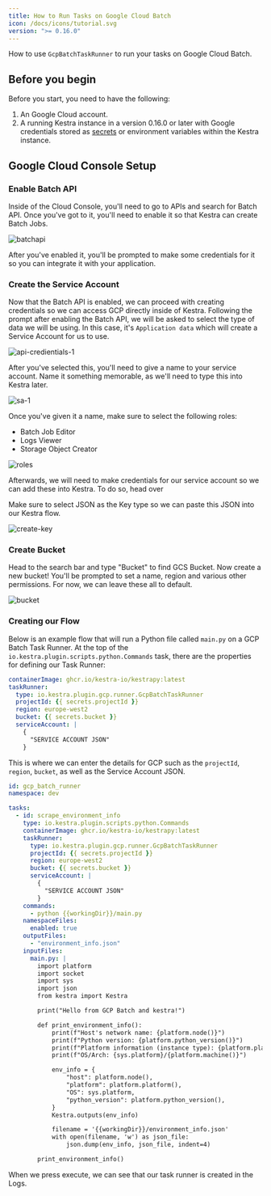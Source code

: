 ```yaml
---
title: How to Run Tasks on Google Cloud Batch
icon: /docs/icons/tutorial.svg
version: ">= 0.16.0"
---
```


How to use `Gcp​Batch​Task​Runner` to run your tasks on Google Cloud Batch.

## Before you begin

Before you start, you need to have the following:
1. An Google Cloud account.
2. A running Kestra instance in a version 0.16.0 or later with Google credentials stored as [secrets](https://kestra.io/docs/concepts/secret) or environment variables within the Kestra instance.

## Google Cloud Console Setup

### Enable Batch API

Inside of the Cloud Console, you'll need to go to APIs and search for Batch API. Once you've got to it, you'll need to enable it so that Kestra can create Batch Jobs.

![batchapi](/docs/how-to-guides/gcp-batch/batchapi.png)

After you've enabled it, you'll be prompted to make some credentials for it so you can integrate it with your application.

### Create the Service Account

Now that the Batch API is enabled, we can proceed with creating credentials so we can access GCP directly inside of Kestra. Following the prompt after enabling the Batch API, we will be asked to select the type of data we will be using. In this case, it's `Application data` which will create a Service Account for us to use.

![api-credientials-1](/docs/how-to-guides/gcp-batch/api-credientials-1.png)

After you've selected this, you'll need to give a name to your service account. Name it something memorable, as we'll need to type this into Kestra later.

![sa-1](/docs/how-to-guides/gcp-batch/sa-1.png)

Once you've given it a name, make sure to select the following roles:
- Batch Job Editor
- Logs Viewer
- Storage Object Creator

![roles](/docs/how-to-guides/gcp-batch/roles.png)

Afterwards, we will need to make credentials for our service account so we can add these into Kestra. To do so, head over 

Make sure to select JSON as the Key type so we can paste this JSON into our Kestra flow.

![create-key](/docs/how-to-guides/gcp-batch/create-key.png)

### Create Bucket

Head to the search bar and type "Bucket" to find GCS Bucket. Now create a new bucket! You'll be prompted to set a name, region and various other permissions. For now, we can leave these all to default.

![bucket](/docs/how-to-guides/gcp-batch/bucket.png)

### Creating our Flow

Below is an example flow that will run a Python file called `main.py` on a GCP Batch Task Runner. At the top of the `io.kestra.plugin.scripts.python.Commands` task, there are the properties for defining our Task Runner:

```yaml
containerImage: ghcr.io/kestra-io/kestrapy:latest
taskRunner:
  type: io.kestra.plugin.gcp.runner.GcpBatchTaskRunner
  projectId: {{ secrets.projectId }}
  region: europe-west2
  bucket: {{ secrets.bucket }}
  serviceAccount: |
    {
      "SERVICE ACCOUNT JSON"
    }
```

This is where we can enter the details for GCP such as the `projectId`, `region`, `bucket`, as well as the Service Account JSON.

```yaml
id: gcp_batch_runner
namespace: dev

tasks:
  - id: scrape_environment_info
    type: io.kestra.plugin.scripts.python.Commands
    containerImage: ghcr.io/kestra-io/kestrapy:latest
    taskRunner:
      type: io.kestra.plugin.gcp.runner.GcpBatchTaskRunner
      projectId: {{ secrets.projectId }}
      region: europe-west2
      bucket: {{ secrets.bucket }}
      serviceAccount: |
        {
          "SERVICE ACCOUNT JSON"
        }
    commands:
      - python {{workingDir}}/main.py
    namespaceFiles:
      enabled: true
    outputFiles:
      - "environment_info.json"
    inputFiles:
      main.py: |
        import platform
        import socket
        import sys
        import json
        from kestra import Kestra

        print("Hello from GCP Batch and kestra!")

        def print_environment_info():
            print(f"Host's network name: {platform.node()}")
            print(f"Python version: {platform.python_version()}")
            print(f"Platform information (instance type): {platform.platform()}")
            print(f"OS/Arch: {sys.platform}/{platform.machine()}")

            env_info = {
                "host": platform.node(),
                "platform": platform.platform(),
                "OS": sys.platform,
                "python_version": platform.python_version(),
            }
            Kestra.outputs(env_info)

            filename = '{{workingDir}}/environment_info.json'
            with open(filename, 'w') as json_file:
                json.dump(env_info, json_file, indent=4)

        print_environment_info()
```

When we press execute, we can see that our task runner is created in the Logs.